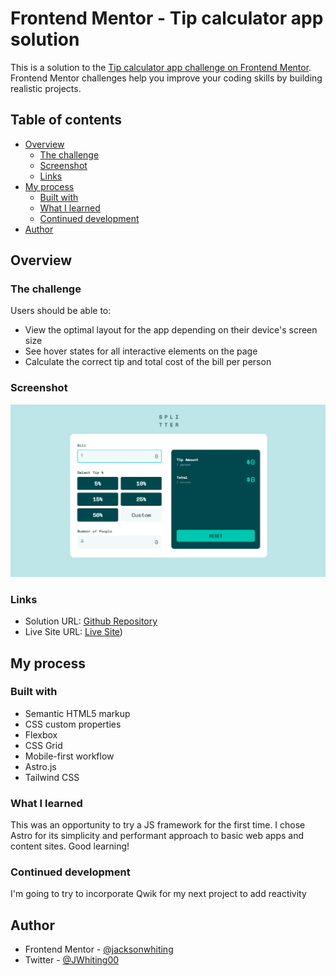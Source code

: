 # Frontend Mentor - Tip calculator app solution

This is a solution to the [Tip calculator app challenge on Frontend Mentor](https://www.frontendmentor.io/challenges/tip-calculator-app-ugJNGbJUX). Frontend Mentor challenges help you improve your coding skills by building realistic projects.

## Table of contents

- [Overview](#overview)
  - [The challenge](#the-challenge)
  - [Screenshot](#screenshot)
  - [Links](#links)
- [My process](#my-process)
  - [Built with](#built-with)
  - [What I learned](#what-i-learned)
  - [Continued development](#continued-development)
- [Author](#author)

## Overview

### The challenge

Users should be able to:

- View the optimal layout for the app depending on their device's screen size
- See hover states for all interactive elements on the page
- Calculate the correct tip and total cost of the bill per person

### Screenshot

![](./public/screenshot-tip-calculator-app.png)

### Links

- Solution URL: [Github Repository](https://github.com/jacksonwhiting/tip-calculator-app)
- Live Site URL: [Live Site](https://jw-tip-calculator-app.netlify.app/))

## My process

### Built with

- Semantic HTML5 markup
- CSS custom properties
- Flexbox
- CSS Grid
- Mobile-first workflow
- Astro.js
- Tailwind CSS

### What I learned

This was an opportunity to try a JS framework for the first time. I chose Astro for its simplicity and performant approach to basic web apps and content sites. Good learning!

### Continued development

I'm going to try to incorporate Qwik for my next project to add reactivity

## Author

- Frontend Mentor - [@jacksonwhiting](https://www.frontendmentor.io/profile/jacksonwhiting)
- Twitter - [@JWhiting00](https://www.twitter.com/JWhiting00)
